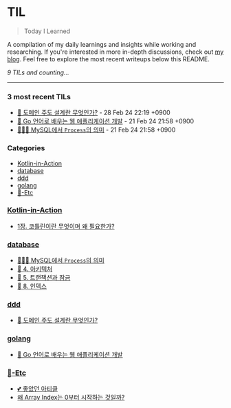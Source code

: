 # TIL
> Today I Learned

A compilation of my daily learnings and insights while working and researching.
If you're interested in more in-depth discussions, check out [my blog][1].
Feel free to explore the most recent writeups below this README.


_9 TILs and counting..._

---

### 3 most recent TILs

- [📖 도메인 주도 설계란 무엇인가?](ddd/domain-driven-design-quickly.md) - 28 Feb 24 22:19 +0900
- [📖 Go 언어로 배우는 웹 애플리케이션 개발](golang/web-application-development-in-go-programming-language.md) - 21 Feb 24 21:58 +0900
- [👩🏻‍💻 MySQL에서 `Process`의 의미](database/MySQL에서-Process의-의미.md) - 21 Feb 24 21:58 +0900

### Categories

- [Kotlin-in-Action](#kotlin-in-action)
- [database](#database)
- [ddd](#ddd)
- [golang](#golang)
- [📌-Etc](#📌-etc)

### [Kotlin-in-Action](#kotlin-in-action)
- [1장. 코틀린이란 무엇이며 왜 필요한가?](Kotlin-in-Action/1-코틀린이란-무엇이며-왜-필요한가.md)

### [database](#database)
- [👩🏻‍💻 MySQL에서 `Process`의 의미](database/MySQL에서-Process의-의미.md)
- [📖 4. 아키텍처](database/real-mysql_4-아키텍처.md)
- [📖 5. 트랜잭션과 잠금](database/real-mysql_5-트랜잭션과-잠금.md)
- [📖 8. 인덱스](database/real-mysql_8-인덱스.md)

### [ddd](#ddd)
- [📖 도메인 주도 설계란 무엇인가?](ddd/domain-driven-design-quickly.md)

### [golang](#golang)
- [📖 Go 언어로 배우는 웹 애플리케이션 개발](golang/web-application-development-in-go-programming-language.md)

### [📌-Etc](#📌-etc)
- [💕 좋았던 아티클](📌-Etc/Reference-articles.md)
- [왜 Array Index는 0부터 시작하는 것일까?](📌-Etc/Why-does-the-Array-Index-start-from-Zero.md)

[1]: https://new-pow.tistory.com


